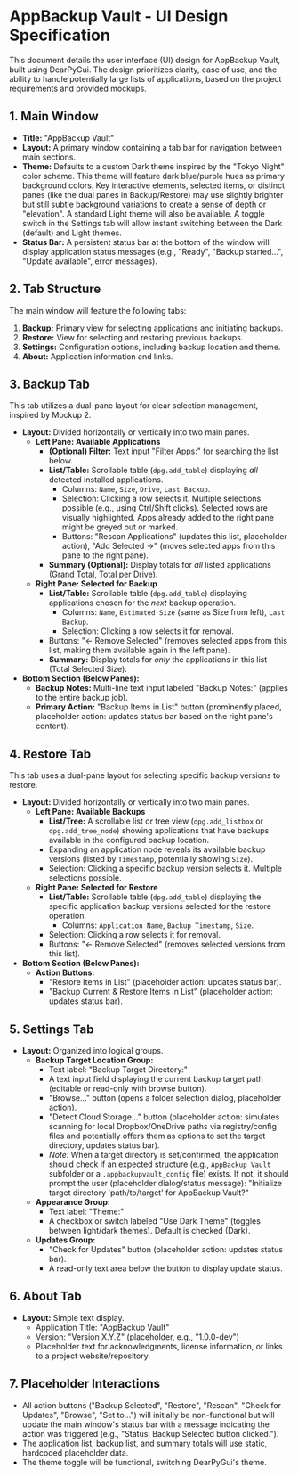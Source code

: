 # AppBackup Vault - UI Design Specification

This document details the user interface (UI) design for AppBackup Vault, built using DearPyGui. The design prioritizes clarity, ease of use, and the ability to handle potentially large lists of applications, based on the project requirements and provided mockups.

## 1. Main Window

*   **Title:** "AppBackup Vault"
*   **Layout:** A primary window containing a tab bar for navigation between main sections.
*   **Theme:** Defaults to a custom Dark theme inspired by the "Tokyo Night" color scheme. This theme will feature dark blue/purple hues as primary background colors. Key interactive elements, selected items, or distinct panes (like the dual panes in Backup/Restore) may use slightly brighter but still subtle background variations to create a sense of depth or "elevation". A standard Light theme will also be available. A toggle switch in the Settings tab will allow instant switching between the Dark (default) and Light themes.
*   **Status Bar:** A persistent status bar at the bottom of the window will display application status messages (e.g., "Ready", "Backup started...", "Update available", error messages).

## 2. Tab Structure

The main window will feature the following tabs:

1.  **Backup:** Primary view for selecting applications and initiating backups.
2.  **Restore:** View for selecting and restoring previous backups.
3.  **Settings:** Configuration options, including backup location and theme.
4.  **About:** Application information and links.

## 3. Backup Tab

This tab utilizes a dual-pane layout for clear selection management, inspired by Mockup 2.

*   **Layout:** Divided horizontally or vertically into two main panes.
    *   **Left Pane: Available Applications**
        *   **(Optional) Filter:** Text input "Filter Apps:" for searching the list below.
        *   **List/Table:** Scrollable table (`dpg.add_table`) displaying *all* detected installed applications.
            *   Columns: `Name`, `Size`, `Drive`, `Last Backup`.
            *   Selection: Clicking a row selects it. Multiple selections possible (e.g., using Ctrl/Shift clicks). Selected rows are visually highlighted. Apps already added to the right pane might be greyed out or marked.
            *   Buttons: "Rescan Applications" (updates this list, placeholder action), "Add Selected ->" (moves selected apps from this pane to the right pane).
        *   **Summary (Optional):** Display totals for *all* listed applications (Grand Total, Total per Drive).
    *   **Right Pane: Selected for Backup**
        *   **List/Table:** Scrollable table (`dpg.add_table`) displaying applications chosen for the *next* backup operation.
            *   Columns: `Name`, `Estimated Size` (same as Size from left), `Last Backup`.
            *   Selection: Clicking a row selects it for removal.
        *   Buttons: "<- Remove Selected" (removes selected apps from this list, making them available again in the left pane).
        *   **Summary:** Display totals for *only* the applications in this list (Total Selected Size).
*   **Bottom Section (Below Panes):**
    *   **Backup Notes:** Multi-line text input labeled "Backup Notes:" (applies to the entire backup job).
    *   **Primary Action:** "Backup Items in List" button (prominently placed, placeholder action: updates status bar based on the right pane's content).

## 4. Restore Tab

This tab uses a dual-pane layout for selecting specific backup versions to restore.

*   **Layout:** Divided horizontally or vertically into two main panes.
    *   **Left Pane: Available Backups**
        *   **List/Tree:** A scrollable list or tree view (`dpg.add_listbox` or `dpg.add_tree_node`) showing applications that have backups available in the configured backup location.
        *   Expanding an application node reveals its available backup versions (listed by `Timestamp`, potentially showing `Size`).
        *   Selection: Clicking a specific backup version selects it. Multiple selections possible.
    *   **Right Pane: Selected for Restore**
        *   **List/Table:** Scrollable table (`dpg.add_table`) displaying the specific application backup versions selected for the restore operation.
            *   Columns: `Application Name`, `Backup Timestamp`, `Size`.
        *   Selection: Clicking a row selects it for removal.
        *   Buttons: "<- Remove Selected" (removes selected versions from this list).
*   **Bottom Section (Below Panes):**
    *   **Action Buttons:**
        *   "Restore Items in List" (placeholder action: updates status bar).
        *   "Backup Current & Restore Items in List" (placeholder action: updates status bar).

## 5. Settings Tab

*   **Layout:** Organized into logical groups.
    *   **Backup Target Location Group:**
        *   Text label: "Backup Target Directory:"
        *   A text input field displaying the current backup target path (editable or read-only with browse button).
        *   "Browse..." button (opens a folder selection dialog, placeholder action).
        *   "Detect Cloud Storage..." button (placeholder action: simulates scanning for local Dropbox/OneDrive paths via registry/config files and potentially offers them as options to set the target directory, updates status bar).
        *   *Note:* When a target directory is set/confirmed, the application should check if an expected structure (e.g., `AppBackup Vault` subfolder or a `.appbackupvault_config` file) exists. If not, it should prompt the user (placeholder dialog/status message): "Initialize target directory 'path/to/target' for AppBackup Vault?"
    *   **Appearance Group:**
        *   Text label: "Theme:"
        *   A checkbox or switch labeled "Use Dark Theme" (toggles between light/dark themes). Default is checked (Dark).
    *   **Updates Group:**
        *   "Check for Updates" button (placeholder action: updates status bar).
        *   A read-only text area below the button to display update status.

## 6. About Tab

*   **Layout:** Simple text display.
    *   Application Title: "AppBackup Vault"
    *   Version: "Version X.Y.Z" (placeholder, e.g., "1.0.0-dev")
    *   Placeholder text for acknowledgments, license information, or links to a project website/repository.

## 7. Placeholder Interactions

*   All action buttons ("Backup Selected", "Restore", "Rescan", "Check for Updates", "Browse", "Set to...") will initially be non-functional but will update the main window's status bar with a message indicating the action was triggered (e.g., "Status: Backup Selected button clicked.").
*   The application list, backup list, and summary totals will use static, hardcoded placeholder data.
*   The theme toggle will be functional, switching DearPyGui's theme.